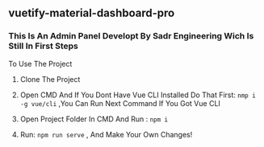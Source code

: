 ## vuetify-material-dashboard-pro

### This Is An Admin Panel Developt By Sadr Engineering Wich Is Still In First Steps

To Use The Project

1. Clone The Project

2. Open CMD And If You Dont Have Vue CLI Installed Do That First: `nmp i -g vue/cli` ,You Can Run Next Command If You Got Vue CLI

3. Open Project Folder In CMD And Run : `npm i` 

4. Run: `npm run serve` , And Make Your Own Changes!